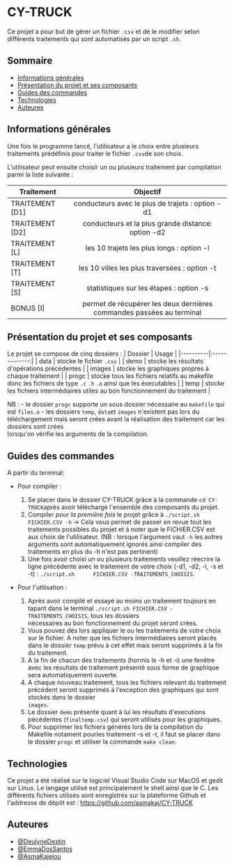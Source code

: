 # CY-TRUCK

Ce projet a pour but de gérer un fichier `.csv` et de le modifier selon différents traitements qui sont automatisés par un script `.sh`.

## Sommaire

* [Informations générales](#informations-générales)
* [Présentation du projet et ses composants](#présentation-du-projet-et-ses-composants)
* [Guides des commandes](#guides-des-commandes)
* [Technologies](#technologies)
* [Auteures](#auteures)


## Informations générales

Une fois le programme lancé, l'utilisateur a le choix entre plusieurs traitements prédéfinis pour traiter le fichier `.csv`de son choix.

L'utilisateur peut ensuite choisir un ou plusieurs traitement par compilation parmi la liste suivante :
 
| Traitement | Objectif | 
|----------|:-------------:|
| TRAITEMENT [D1] | conducteurs avec le plus de trajets : option -d1 | 
| TRAITEMENT [D2] | conducteurs et la plus grande distance: option -d2 | 
| TRAITEMENT [L] | les 10 trajets les plus longs : option -l | 
| TRAITEMENT [T] | les 10 villes les plus traversées : option -t  | 
| TRAITEMENT [S] | statistiques sur les étapes : option -s | 
| BONUS [I] | permet de récupérer les deux dernières commandes passées au terminal |

## Présentation du projet et ses composants

Le projet se compose de cinq dossiers :
| Dossier | Usage | 
|----------|:-------------:|
| data | stocke le fichier `.csv` | 
| demo | stocke les résultats d'opérations précédentes | 
| images | stocke les graphiques propres à chaque traitement  | 
| progc | stocke tous les fichiers relatifs au makefile donc les fichiers de type `.c` `.h` `.o` ainsi que les éxecutables  | 
| temp | stocke les fichiers intermédiaires utiles au bon fonctionnement du traitement |

NB : - le dossier `progc` supporte un sous dossier nécessaire au `makefile` qui est `files.o`
     - les dossiers `temp`, `data`et `images` n'existent pas lors du téléchargement mais seront crées avant la réalisation des traitement car les dossiers sont crées      
     lorsqu'on vérifie les arguments de la compilation.

## Guides des commandes

A partir du terminal:

* Pour compiler :
     1) Se placer dans le dossier CY-TRUCK grâce à la commande `cd CY-TRUCK`après avoir téléchargé l'ensemble des composants du projet.
     2) Compiler *pour la première fois* le projet grâce à `./script.sh FICHIER.CSV -h` ->  Cela vous permet de passer en revue tout les traitements possibles du projet et à         noter que le FICHIER.CSV est aux choix de l'utilisateur.
        (NB : lorsque l'argument vaut `-h` les autres arguments sont automatiquement ignorés ainsi compiler des traitements en plus du -h n'est pas pertinent) 
     3) Une fois avoir choisi un ou plusieurs traitements veuillez réecrire la ligne précédente avec le traitement de votre choix (-d1, -d2, -l, -s et -t) : `./script.sh     
        FICHIER.CSV -TRAITEMENTS_CHOISIS`.

 * Pour l'utilisation :
    1) Après avoir compilé et essayé au moins un traitement toujours en tapant dans le terminal `./script.sh FICHIER.CSV -TRAITEMENTS_CHOISIS`, tous les dossiers   
       nécessaires au bon fonctionnement du projet seront crées.
    2) Vous pouvez dès lors appliquer le ou les traitements de votre choix sur le fichier. A noter que les fichiers intermédiaires seront placés dans le dossier `temp` prévu à cet effet mais seront supprimés        à la fin du traitement.
    3) A la fin de chacun des traitements (hormis le -h et -i) une fenêtre avec les résultats de traitement présenté sous forme de graphique sera automatiquement ouverte.
    4) A chaque nouveau traitement, tous les fichiers relevant du traitement précédent seront supprimés à l'exception des graphiques qui sont stockés dans le dossier     
       `images`.
    5)  Le dossier `demo` présente quant à lui les résultats d'executions pécédentes (`finaltemp.csv`) qui seront utilisés pour les graphiques.
    6)  Pour supprimer les fichiers générés lors de la compilation du Makefile notament pourles traitement -s et -t, il faut se placer dans le dossier `progc` et utiliser la commande `make clean`.
       

## Technologies

Ce projet a été réalisé sur le logiciel Visual Studio Code sur MacOS et gedit sur Linux. Le langage utilisé est principalement le shell ainsi que le C.
Les différents fichiers utilisés sont enregistrés sur la plateforme Github et l'addresse de dépôt est : https://github.com/asmakaj/CY-TRUCK

## Auteures

- [@DeulyneDestin](https://github.com/Deulyne)
- [@EmmaDosSantos](https://github.com/emmadsnt)
- [@AsmaKajeiou](https://www.github.com/asmakaj)
